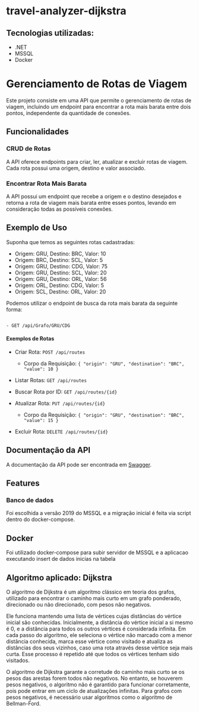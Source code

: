 # travel-analyzer-dijkstra



## Tecnologias utilizadas:

- .NET
- MSSQL
- Docker



# Gerenciamento de Rotas de Viagem

Este projeto consiste em uma API que permite o gerenciamento de rotas de viagem, incluindo um endpoint para encontrar a rota mais barata entre dois pontos, independente da quantidade de conexões.

## Funcionalidades

### CRUD de Rotas

A API oferece endpoints para criar, ler, atualizar e excluir rotas de viagem. Cada rota possui uma origem, destino e valor associado.

### Encontrar Rota Mais Barata

A API possui um endpoint que recebe a origem e o destino desejados e retorna a rota de viagem mais barata entre esses pontos, levando em consideração todas as possíveis conexões.

## Exemplo de Uso

Suponha que temos as seguintes rotas cadastradas:

- Origem: GRU, Destino: BRC, Valor: 10
- Origem: BRC, Destino: SCL, Valor: 5
- Origem: GRU, Destino: CDG, Valor: 75
- Origem: GRU, Destino: SCL, Valor: 20
- Origem: GRU, Destino: ORL, Valor: 56
- Origem: ORL, Destino: CDG, Valor: 5
- Origem: SCL, Destino: ORL, Valor: 20

Podemos utilizar o endpoint de busca da rota mais barata da seguinte forma:

```http

- GET /api/Grafo/GRU/CDG

```

#### Exemplos de Rotas

- Criar Rota: `POST /api/routes`
  - Corpo da Requisição: `{ "origin": "GRU", "destination": "BRC", "value": 10 }`

- Listar Rotas: `GET /api/routes`

- Buscar Rota por ID: `GET /api/routes/{id}`

- Atualizar Rota: `PUT /api/routes/{id}`
  - Corpo da Requisição: `{ "origin": "GRU", "destination": "BRC", "value": 15 }`

- Excluir Rota: `DELETE /api/routes/{id}`


## Documentação da API

A documentação da API pode ser encontrada em [Swagger](https://localhost:5001/swagger/index.html).

## Features

### Banco de dados

Foi escolhida a versão 2019 do MSSQL e a migração inicial é feita via script dentro do docker-compose.


## Docker

Foi utilizado docker-compose para subir servidor de MSSQL e a aplicacao executando insert de dados inicias na tabela 



## Algoritmo aplicado: Dijkstra

O algoritmo de Dijkstra é um algoritmo clássico em teoria dos grafos, utilizado para encontrar o caminho mais curto em um grafo ponderado, direcionado ou não direcionado, com pesos não negativos.

Ele funciona mantendo uma lista de vértices cujas distâncias do vértice inicial são conhecidas. Inicialmente, a distância do vértice inicial a si mesmo é 0, e a distância para todos os outros vértices é considerada infinita. Em cada passo do algoritmo, ele seleciona o vértice não marcado com a menor distância conhecida, marca esse vértice como visitado e atualiza as distâncias dos seus vizinhos, caso uma rota através desse vértice seja mais curta. Esse processo é repetido até que todos os vértices tenham sido visitados.

O algoritmo de Dijkstra garante a corretude do caminho mais curto se os pesos das arestas forem todos não negativos. No entanto, se houverem pesos negativos, o algoritmo não é garantido para funcionar corretamente, pois pode entrar em um ciclo de atualizações infinitas. Para grafos com pesos negativos, é necessário usar algoritmos como o algoritmo de Bellman-Ford.
